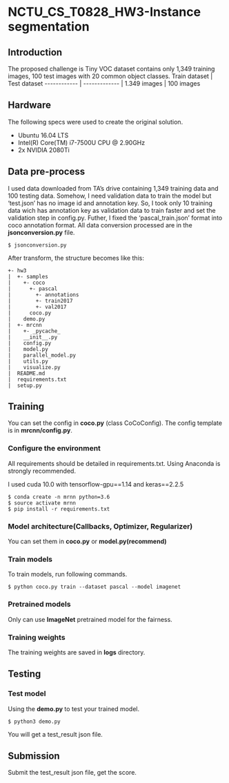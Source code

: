 # NCTU_CS_T0828_HW3-Instance segmentation
## Introduction
The proposed challenge is Tiny VOC dataset contains only 1,349 training images, 100 test images with 20 common object classes.
Train dataset | Test dataset
------------ | ------------- |
1.349 images | 100 images
## Hardware
The following specs were used to create the original solution.
- Ubuntu 16.04 LTS
- Intel(R) Core(TM) i7-7500U CPU @ 2.90GHz
- 2x NVIDIA 2080Ti
## Data pre-process
I used data downloaded from TA’s drive containing 1,349 training data and 100 testing data. Somehow, I need validation data to train the model but ‘test.json’ has no image id and annotation key. So, I took only 10 training data wich has annotation key as validation data to train faster and set the validation step in config.py. Futher, I fixed the ‘pascal_train.json’ format into coco annotation format. All data conversion processed are in the **jsonconversion.py** file.
 ```
 $ jsonconversion.py
 ```
After transform, the structure becomes like this:
```
+- hw3
|  +- samples
|    +- coco 
|      +- pascal
|        +- annotations
|        +- train2017
|        +- val2017
|      coco.py
|    demo.py
|  +- mrcnn
|    +- _pycache_
|    __init__.py 
|    config.py
|    model.py  	 
|    parallel_model.py
|    utils.py
|    visualize.py
|  README.md
|  requirements.txt
|  setup.py
```

## Training
You can set the config in **coco.py** (class CoCoConfig). The config template is in **mrcnn/config.py**.
### Configure the environment
All requirements should be detailed in requirements.txt. Using Anaconda is strongly recommended.

I used cuda 10.0 with tensorflow-gpu==1.14 and keras==2.2.5
```
$ conda create -n mrnn python=3.6
$ source activate mrnn
$ pip install -r requirements.txt
```
### Model architecture(Callbacks, Optimizer, Regularizer)
You can set them in **coco.py** or **model.py(recommend)**
### Train models
To train models, run following commands.
```
$ python coco.py train --dataset pascal --model imagenet
```
### Pretrained models
Only can use **ImageNet** pretrained model for the fairness.
### Training weights
The training weights are saved in **logs** directory.
## Testing
### Test model
Using the **demo.py** to test your trained model.
```
$ python3 demo.py
```
You will get a test_result json file.
## Submission
Submit the test_result json file, get the score.
